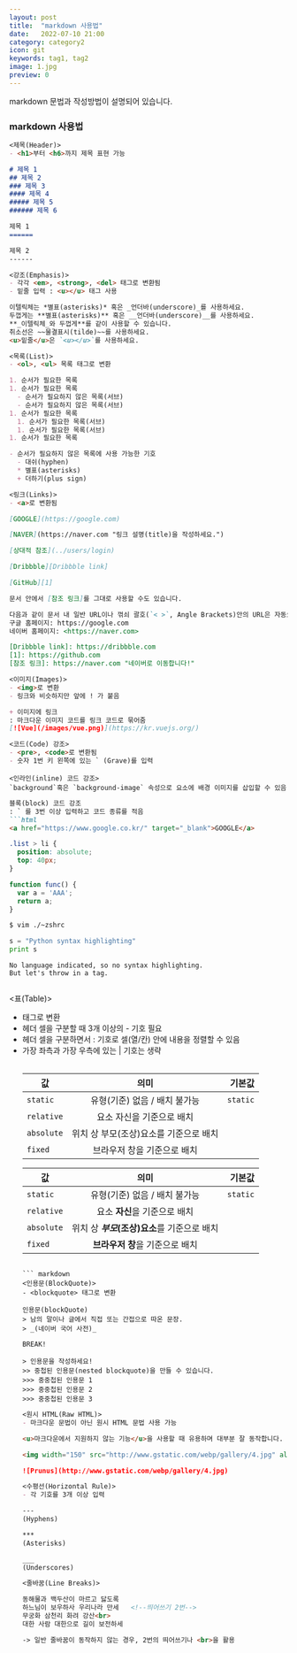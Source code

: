 ```yaml
---
layout: post
title:  "markdown 사용법"
date:   2022-07-10 21:00
category: category2
icon: git
keywords: tag1, tag2
image: 1.jpg
preview: 0
---
```


markdown 문법과 작성방법이 설명되어 있습니다.
### markdown 사용법

``` markdown
<제목(Header)>
- <h1>부터 <h6>까지 제목 표현 가능

# 제목 1
## 제목 2
### 제목 3
#### 제목 4
##### 제목 5
###### 제목 6

제목 1
======

제목 2
------
```

``` markdown
<강조(Emphasis)>
- 각각 <em>, <strong>, <del> 태그로 변환됨
- 밑줄 입력 : <u></u> 태그 사용

이텔릭체는 *별표(asterisks)* 혹은 _언더바(underscore)_를 사용하세요.
두껍게는 **별표(asterisks)** 혹은 __언더바(underscore)__를 사용하세요.
**_이텔릭체_와 두껍게**를 같이 사용할 수 있습니다.
취소선은 ~~물결표시(tilde)~~를 사용하세요.
<u>밑줄</u>은 `<u></u>`를 사용하세요.
```
``` markdown
<목록(List)>
- <ol>, <ul> 목록 태그로 변환

1. 순서가 필요한 목록
1. 순서가 필요한 목록
  - 순서가 필요하지 않은 목록(서브) 
  - 순서가 필요하지 않은 목록(서브) 
1. 순서가 필요한 목록
  1. 순서가 필요한 목록(서브)
  1. 순서가 필요한 목록(서브)
1. 순서가 필요한 목록

- 순서가 필요하지 않은 목록에 사용 가능한 기호
  - 대쉬(hyphen)
  * 별표(asterisks)
  + 더하기(plus sign)
```

``` markdown
<링크(Links)>
- <a>로 변환됨

[GOOGLE](https://google.com)

[NAVER](https://naver.com "링크 설명(title)을 작성하세요.")

[상대적 참조](../users/login)

[Dribbble][Dribbble link]

[GitHub][1]

문서 안에서 [참조 링크]를 그대로 사용할 수도 있습니다.

다음과 같이 문서 내 일반 URL이나 꺾쇠 괄호(`< >`, Angle Brackets)안의 URL은 자동으로 링크를 사용합니다.
구글 홈페이지: https://google.com
네이버 홈페이지: <https://naver.com>

[Dribbble link]: https://dribbble.com
[1]: https://github.com
[참조 링크]: https://naver.com "네이버로 이동합니다!"
```

``` markdown
<이미지(Images)>
- <img>로 변환
- 링크와 비슷하지만 앞에 ! 가 붙음

+ 이미지에 링크
: 마크다운 이미지 코드를 링크 코드로 묶어줌
[![Vue](/images/vue.png)](https://kr.vuejs.org/)
```

``` markdown
<코드(Code) 강조>
- <pre>, <code>로 변환됨
- 숫자 1번 키 왼쪽에 있는 ` (Grave)를 입력
```

``` 
<인라인(inline) 코드 강조>
`background`혹은 `background-image` 속성으로 요소에 배경 이미지를 삽입할 수 있음
```

``` markdown
블록(block) 코드 강조
: ` 를 3번 이상 입력하고 코드 종류를 적음
```html
<a href="https://www.google.co.kr/" target="_blank">GOOGLE</a>
```

```css
.list > li {
  position: absolute;
  top: 40px;
}
```

```javascript
function func() {
  var a = 'AAA';
  return a;
}
```

```bash
$ vim ./~zshrc
```

```python
s = "Python syntax highlighting"
print s
```

```
No language indicated, so no syntax highlighting. 
But let's throw in a tag.
```
```

```
<표(Table)>
- <table> 태그로 변환
- 헤더 셀을 구분할 때 3개 이상의 - 기호 필요
- 헤더 셀을 구분하면서 : 기호로 셀(열/칸) 안에 내용을 정렬할 수 있음
- 가장 좌측과 가장 우측에 있는 | 기호는 생략

| 값 | 의미 | 기본값 |
|---|:---:|---:|
| `static` | 유형(기준) 없음 / 배치 불가능 | `static` |
| `relative` | 요소 자신을 기준으로 배치 |  |
| `absolute` | 위치 상 부모(조상)요소를 기준으로 배치 |  |
| `fixed` | 브라우저 창을 기준으로 배치 |  |

값 | 의미 | 기본값
---|:---:|---:
`static` | 유형(기준) 없음 / 배치 불가능 | `static`
`relative` | 요소 **자신**을 기준으로 배치 |
`absolute` | 위치 상 **_부모_(조상)요소**를 기준으로 배치 |
`fixed` | **브라우저 창**을 기준으로 배치 |
```

``` markdown
<인용문(BlockQuote)>
- <blockquote> 태그로 변환

인용문(blockQuote)
> 남의 말이나 글에서 직접 또는 간접으로 따온 문장.
> _(네이버 국어 사전)_

BREAK!

> 인용문을 작성하세요!
>> 중첩된 인용문(nested blockquote)을 만들 수 있습니다.
>>> 중중첩된 인용문 1
>>> 중중첩된 인용문 2
>>> 중중첩된 인용문 3
```

``` markdown
<원시 HTML(Raw HTML)>
- 마크다운 문법이 아닌 원시 HTML 문법 사용 가능

<u>마크다운에서 지원하지 않는 기능</u>을 사용할 때 유용하며 대부분 잘 동작합니다.

<img width="150" src="http://www.gstatic.com/webp/gallery/4.jpg" alt="Prunus" title="A Wild Cherry (Prunus avium) in flower">

![Prunus](http://www.gstatic.com/webp/gallery/4.jpg)
```

``` markdown
<수평선(Horizontal Rule)>
- 각 기호를 3개 이상 입력

---
(Hyphens)

***
(Asterisks)

___
(Underscores)
```

``` markdown
<줄바꿈(Line Breaks)>

동해물과 백두산이 마르고 닳도록 
하느님이 보우하사 우리나라 만세   <!--띄어쓰기 2번-->
무궁화 삼천리 화려 강산<br>
대한 사람 대한으로 길이 보전하세

-> 일반 줄바꿈이 동작하지 않는 경우, 2번의 띄어쓰기나 <br>을 활용
```